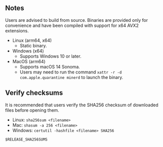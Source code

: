## Notes

Users are advised to build from source. Binaries are provided only for convenience and have been compiled with support for x64 AVX2 extensions.
- Linux (arm64, x64)
  - Static binary.
- Windows (x64)
  - Supports Windows 10 or later.
- MacOS (arm64)
  - Supports macOS 14 Sonoma.
  - Users may need to run the command `xattr -r -d com.apple.quarantine minerd` to launch the binary.

## Verify checksums

It is recommended that users verify the SHA256 checksum of downloaded files before opening them.
- Linux: `sha256sum <filename>`
- Mac: `shasum -a 256 <filename>`
- Windows: `certutil -hashfile <filename> SHA256`

```
$RELEASE_SHA256SUMS
```
